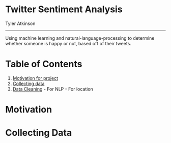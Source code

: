 # Twitter Sentiment Analysis  
  
Tyler Atkinson
  
---
Using machine learning and natural-language-processing to determine whether someone is happy or not, based off of their tweets.

# Table of Contents
  1. [Motivation for project](#motivation)
  2. [Collecting data](#data)
  3. [Data Cleaning](#cleaning)
    - For NLP
    - For location
  
# Motivation
  
# Collecting Data

